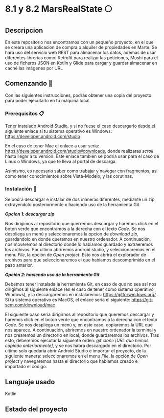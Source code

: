 # 8.1 y 8.2 MarsRealState :full_moon:

## Descripcion
En este repositorio nos encontramos con un pequeño proyecto, en el que se creara una aplicacion de compra o alquiler de propiedades en Marte. Se hara uso del servicio web REST para almacenar los datos, ademas de usar diferentes librerias como: Retrofit para realizar las peticiones, Moshi para el uso de ficheros JSON en Kotlin y Glide para cargar  y guardar almacenar en caché las imágenes por URL

## Comenzando :rocket:
Con las siguientes instrucciones, podrás obtener una copia del proyecto para poder ejecutarlo en tu máquina local.

### Prerequisitos :clipboard:
Tener instalado Android Studio, y si no fuese el caso descargarlo desde el siguiente enlace si tu sistema operativo es Windows: https://developer.android.com/studio

En el caso de tener Mac el enlace a usar seria: https://developer.android.com/studio#downloads, donde realizaras *scroll* hasta llegar a tu version. Este enlace tambien se podria usar para el caso de Linux o Windows, ya que te lleva al portal de descarga.

Asimismo, es necesario saber como trabajar y navegar con fragmentos, asi como tener conocimientos sobre Vista-Modelo, y las corutinas.

### Instalación :wrench:
Se podrá descargar e instalar de dos maneras diferentes, mediante un zip extrayendolo posteriormente o haciendo uso de la herramienta Git

**_Opcion 1: descargar zip_**

Nos dirigimos al repositorio que querremos descargar y haremos click en el boton verde que encontramos a la derecha con el texto *Code*. Se nos despliega un menú y seleccionaremos la opcion de *download zip*, guardandolo en donde queramos en nuestro ordenador. A continuación, nos moveremos al directorio donde lo habiamos guardado y extraeremos los archivos. Por ultimo abriremos android studio, y seleccionaremos en el menu *File*, la opción de *Open project*. Esto nos abrirá el explorador de archivos para que seleccionaremos el que habiamos descomprimido en el paso anterior.

**_Opción 2: haciendo uso de la herramienta Git_**

Debemos tener instalada la herramienta Git, en caso de que no sea así nos dirigimos al siguiente enlace (en el caso de tener como sistema operativo Windows), y la descargaremos en instalaremos: https://gitforwindows.org/ . Si tu sistema operativo es MacOS, el enlace seria el siguiente: https://git-scm.com/download/mac

El siguiente paso seria dirigirnos al repositorio que queremos descargar y haremos click en el boton verde que encontramos a la derecha con el texto *Code*. Se nos despliega un menú y, en este caso, copiaremos la URL que nos aparece. A continuación, abriremos en nuestro ordenador la terminal y nos crearemos un directorio en local, donde guardaremos los archivos. Tras esto, deberemos ejecutar la siguiente orden: *git clone [URL que hemos copiado anteriormente]*, y se nos habra descargado en el directorio. Por ultimo solo quedaria abrir Android Studio e importar el proyecto, de la siguiente manera: seleccionaremos en el menu *File*, la opción de *Open project* y navegaremos hasta el directorio que habiamos creado e importado el codigo.

## Lenguaje usado
Kotlin

## Estado del proyecto
